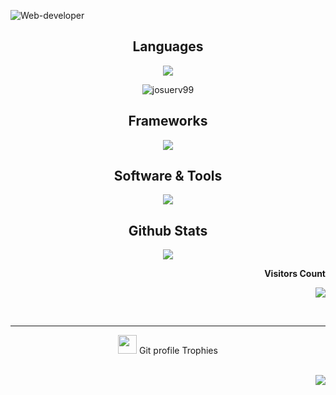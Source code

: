![Web-developer](https://res.cloudinary.com/dryi0j55n/image/upload/f_auto,q_auto/v1/varios/lquqn3z49xv60aadwrl5)

<div align="center">
<h2>Languages</h2>
<p align="center">
  <a href="https://skillicons.dev">
    <img src="https://skillicons.dev/icons?i=java,js,html,css" />
     <a><p><img src="https://github-readme-stats.vercel.app/api/top-langs?username=pabloexeqgimenez&show_icons=true&theme=dark&locale=en&hide=jupyter%20notebook,lex,&langs_count=8" alt="josuerv99" /></p></a>
  </a>
</p>
<h2>Frameworks</h2>
<p >
  <a href="https://skillicons.dev">
    <img src="https://skillicons.dev/icons?i=spring,vue,bootstrap" />
  </a>
</p>
<h2>Software & Tools</h2>
<p >
  <a href="https://skillicons.dev">
    <img src="https://skillicons.dev/icons?i=gradle,hibernate,postgres,postman,idea,vscode,eclipse,linux,git,github,docker" />
  </a>
</p>
<p>
  
  <h2>Github Stats</h2>

<p><img src="https://github-readme-streak-stats.herokuapp.com/?user=pabloexeqgimenez&theme=tokyonight"/></p>
</div>

<div align="right">
 <b style = {font-weight: 400}>Visitors Count</b>

<p style = {font-weight: 400}><img src="https://profile-counter.glitch.me/{pabloexeqgimenez}/count.svg" /></p> 
<br>
<hr>
<p align="center"><img src="https://media.giphy.com/media/QaMcXSekUWx7aogAUr/giphy.gif" width="30" />&nbsp;Git profile Trophies</p><br>
<img src="https://github-profile-trophy.vercel.app/?username=pabloexeqgimenez&theme=tokyonight&no-bg=true" />



<!--
**PabloExeQGimenez/PabloExeQGimenez** is a ✨ _special_ ✨ repository because its `README.md` (this file) appears on your GitHub profile.

Here are some ideas to get you started:

- 🔭 I’m currently working on ...
- 🌱 I’m currently learning ...
- 👯 I’m looking to collaborate on ...
- 🤔 I’m looking for help with ...
- 💬 Ask me about ...
- 📫 How to reach me: ...
- 😄 Pronouns: ...
- ⚡ Fun fact: ...
-->
